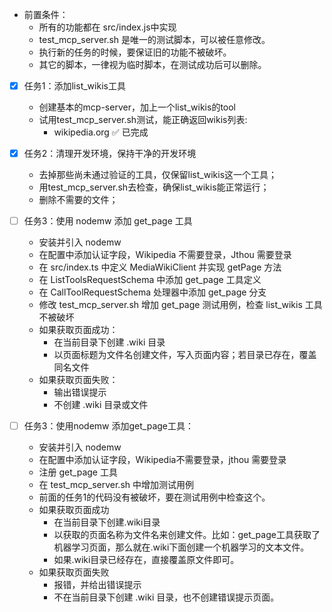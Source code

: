 - 前置条件：
   - 所有的功能都在 src/index.js中实现
   - test_mcp_server.sh 是唯一的测试脚本，可以被任意修改。
   - 执行新的任务的时候，要保证旧的功能不被破坏。
   - 其它的脚本，一律视为临时脚本，在测试成功后可以删除。
- [x] 任务1：添加list_wikis工具
  -  创建基本的mcp-server，加上一个list_wikis的tool
  - 试用test_mcp_server.sh测试，能正确返回wikis列表:
     - wikipedia.org ✅ 已完成
- [x] 任务2：清理开发环境，保持干净的开发环境
   - 去掉那些尚未通过验证的工具，仅保留list_wikis这一个工具；
   - 用test_mcp_server.sh去检查，确保list_wikis能正常运行；
   - 删除不需要的文件；

- [ ] 任务3：使用 nodemw 添加 get_page 工具
   - 安装并引入 nodemw
   - 在配置中添加认证字段，Wikipedia 不需要登录，Jthou 需要登录
   - 在 src/index.ts 中定义 MediaWikiClient 并实现 getPage 方法
   - 在 ListToolsRequestSchema 中添加 get_page 工具定义
   - 在 CallToolRequestSchema 处理器中添加 get_page 分支
   - 修改 test_mcp_server.sh 增加 get_page 测试用例，检查 list_wikis 工具不被破坏
   - 如果获取页面成功：
     - 在当前目录下创建 .wiki 目录
     - 以页面标题为文件名创建文件，写入页面内容；若目录已存在，覆盖同名文件
   - 如果获取页面失败：
     - 输出错误提示
     - 不创建 .wiki 目录或文件
- [ ] 任务3：使用nodemw 添加get_page工具：
   - 安装并引入 nodemw
   - 在配置中添加认证字段，Wikipedia不需要登录，jthou 需要登录
   - 注册 get_page 工具
   - 在 test_mcp_server.sh 中增加测试用例
   - 前面的任务1的代码没有被破坏，要在测试用例中检查这个。
   - 如果获取页面成功
     - 在当前目录下创建.wiki目录
     - 以获取的页面名称为文件名来创建文件。比如：get_page工具获取了机器学习页面，那么就在.wiki下面创建一个机器学习的文本文件。
     - 如果.wiki目录已经存在，直接覆盖原文件即可。
   - 如果获取页面失败
     - 报错，并给出错误提示
     - 不在当前目录下创建 .wiki 目录，也不创建错误提示页面。